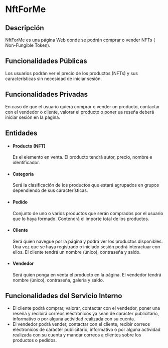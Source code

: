 # NftForMe
## Descripción
NftForMe es una página Web donde se podrán comprar o vender NFTs ( Non-Fungible Token). 
## Funcionalidades Públicas
Los usuarios podrán ver el precio de los productos (NFTs) y sus características sin necesidad de iniciar sesión.
## Funcionalidades Privadas
En caso de que el usuario quiera comprar o vender un producto, contactar con el vendedor o cliente, valorar el producto o poner ua reseña deberá iniciar sesión en la página. 
## Entidades 
- #### Producto (NFT)
  Es el elemento en venta. El producto tendrá autor, precio, nombre e identificador.
- #### Categoría
  Será la clasificación de los productos que estará agrupados en grupos dependiendo de sus características.
- #### Pedido
  Conjunto de uno o varios productos que serán comprados por el usuario que lo haya formado. Contendrá el importe total de los productos.
- #### Cliente
  Será quien navegue por la página y podrá ver los productos disponibles. Una vez que se haya registrado o iniciado sesión podrá interactuar con ellos. El cliente tendrá un nombre (único), contraseña y saldo.
- #### Vendedor
  Será quien ponga en venta el producto en la página. El vendedor tendrá nombre (único), contraseña, galería y saldo.
## Funcionalidades del Servicio Interno
- El cliente podrá comprar, valorar, contactar con el vendedor, poner una reseña y recibirá correos electrónicos ya sean de carácter publicitario, informativo o por alguna actividad realizada con su cuenta. 
- El vendedor podrá vender, contactar con el cliente, recibir correos eléctronicos de carácter publicitario, informativo o por alguna actividad realizada con su cuenta y mandar correos a clientes sobre los productos o pedidos.
